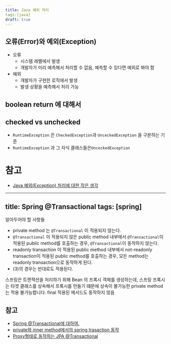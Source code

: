 ```yaml
---
title: Java 예외 처리
tags:[java]
draft: true
---
```



## 오류(Error)와 예외(Exception)
- 오류
    - 시스템 레벨에서 발생
    - 개발자가 미리 예측해서 처리할 수 없음, 예측할 수 있다면 예외로 봐야 함
- 예외
    - 개발자가 구현한 로직에서 발생
    - 발생 상황을 예측해서 처리 가능
## boolean return 에 대해서
## checked vs unchecked
- `RuntimeException` 은 `CheckedException`과 `UnceckedException` 을 구분하는 기준
- `RuntimeException` 과 그 자식 클래스들은`UnceckedException`

# 참고
- [Java 예외(Exception) 처리에 대한 작은 생각](https://www.nextree.co.kr/p3239/)


---
title: Spring @Transactional
tags: [spring]
---

알아두어야 할 사항들
- private method 는 `@Transactional` 이 적용되지 않는다.
- `@Transactional` 이 적용되지 않은 public method 내부에서 `@Transactional`이 적용된 public method를 호출하는 경우, `@Transactional`이 동작하지 않는다.
- readonly transaction 이 적용된 public method 내부에서 not-readonly transaction이 적용된 public method를 호출하는 경우, 모든 method는 readonly transaction으로 동작하게 된다.
- (3)의 경우는 반대로도 적용된다.

스프링은 트랜잭션을 처리하기 위해 Bean 의 프록시 객체를 생성하는데, 스프링 프록시는 타겟 클래스를 상속해서 프록시를 만들기 떄문에 상속이 불가능한 private method 는 적용 불가능합니다. final 적용된 메서드도 동작하지 않음



## 참고
- [Spring @Transactional에 대하여.](https://netframework.tistory.com/entry/Spring-Transactional%EC%97%90-%EB%8C%80%ED%95%98%EC%97%AC)
- [private와 inner method에서의 spring trasaction 동작](https://handr95.tistory.com/3)
- [Proxy형태로 동작하는 JPA @Transactional](https://cobbybb.tistory.com/17)